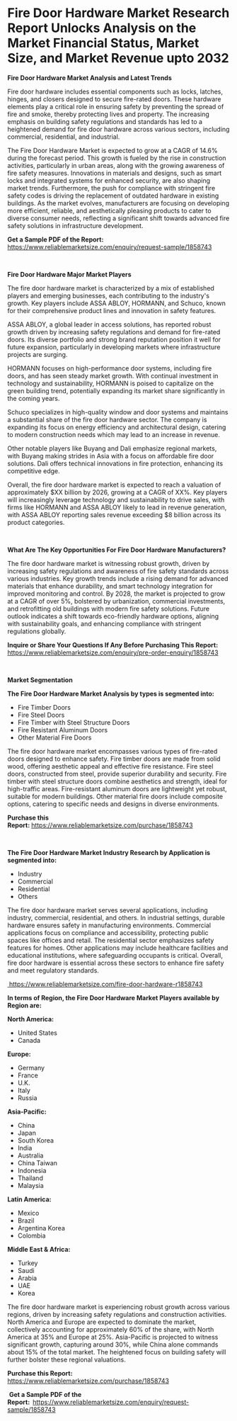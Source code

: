 <p><h1>Fire Door Hardware Market Research Report Unlocks Analysis on the Market Financial Status, Market Size, and Market Revenue upto 2032</h1></p><p><strong>Fire Door Hardware Market Analysis and Latest Trends</strong></p>
<p><p>Fire door hardware includes essential components such as locks, latches, hinges, and closers designed to secure fire-rated doors. These hardware elements play a critical role in ensuring safety by preventing the spread of fire and smoke, thereby protecting lives and property. The increasing emphasis on building safety regulations and standards has led to a heightened demand for fire door hardware across various sectors, including commercial, residential, and industrial.</p><p>The Fire Door Hardware Market is expected to grow at a CAGR of 14.6% during the forecast period. This growth is fueled by the rise in construction activities, particularly in urban areas, along with the growing awareness of fire safety measures. Innovations in materials and designs, such as smart locks and integrated systems for enhanced security, are also shaping market trends. Furthermore, the push for compliance with stringent fire safety codes is driving the replacement of outdated hardware in existing buildings. As the market evolves, manufacturers are focusing on developing more efficient, reliable, and aesthetically pleasing products to cater to diverse consumer needs, reflecting a significant shift towards advanced fire safety solutions in infrastructure development.</p></p>
<p><strong>Get a Sample PDF of the Report:&nbsp;</strong> <a href="https://www.reliablemarketsize.com/enquiry/request-sample/1858743?utm_campaign=2625&utm_medium=2&utm_source=Github&utm_content=ia&utm_term=16042025&utm_id=fire-door-hardware">https://www.reliablemarketsize.com/enquiry/request-sample/1858743</a></p>
<p>&nbsp;</p>
<p><strong>Fire Door Hardware Major Market Players</strong></p>
<p><p>The fire door hardware market is characterized by a mix of established players and emerging businesses, each contributing to the industry's growth. Key players include ASSA ABLOY, HORMANN, and Schuco, known for their comprehensive product lines and innovation in safety features.</p><p>ASSA ABLOY, a global leader in access solutions, has reported robust growth driven by increasing safety regulations and demand for fire-rated doors. Its diverse portfolio and strong brand reputation position it well for future expansion, particularly in developing markets where infrastructure projects are surging.</p><p>HORMANN focuses on high-performance door systems, including fire doors, and has seen steady market growth. With continual investment in technology and sustainability, HORMANN is poised to capitalize on the green building trend, potentially expanding its market share significantly in the coming years.</p><p>Schuco specializes in high-quality window and door systems and maintains a substantial share of the fire door hardware sector. The company is expanding its focus on energy efficiency and architectural design, catering to modern construction needs which may lead to an increase in revenue.</p><p>Other notable players like Buyang and Dali emphasize regional markets, with Buyang making strides in Asia with a focus on affordable fire door solutions. Dali offers technical innovations in fire protection, enhancing its competitive edge.</p><p>Overall, the fire door hardware market is expected to reach a valuation of approximately $XX billion by 2026, growing at a CAGR of XX%. Key players will increasingly leverage technology and sustainability to drive sales, with firms like HORMANN and ASSA ABLOY likely to lead in revenue generation, with ASSA ABLOY reporting sales revenue exceeding $8 billion across its product categories.</p></p>
<p>&nbsp;</p>
<p><strong>What Are The Key Opportunities For Fire Door Hardware Manufacturers?</strong></p>
<p><p>The fire door hardware market is witnessing robust growth, driven by increasing safety regulations and awareness of fire safety standards across various industries. Key growth trends include a rising demand for advanced materials that enhance durability, and smart technology integration for improved monitoring and control. By 2028, the market is projected to grow at a CAGR of over 5%, bolstered by urbanization, commercial investments, and retrofitting old buildings with modern fire safety solutions. Future outlook indicates a shift towards eco-friendly hardware options, aligning with sustainability goals, and enhancing compliance with stringent regulations globally.</p></p>
<p><strong>Inquire or Share Your Questions If Any Before Purchasing This Report:</strong> <a href="https://www.reliablemarketsize.com/enquiry/pre-order-enquiry/1858743?utm_campaign=2625&utm_medium=2&utm_source=Github&utm_content=ia&utm_term=16042025&utm_id=fire-door-hardware">https://www.reliablemarketsize.com/enquiry/pre-order-enquiry/1858743</a></p>
<p>&nbsp;</p>
<p><strong>Market Segmentation</strong></p>
<p><strong>The Fire Door Hardware Market Analysis by types is segmented into:</strong></p>
<p><ul><li>Fire Timber Doors</li><li>Fire Steel Doors</li><li>Fire Timber with Steel Structure Doors</li><li>Fire Resistant Aluminum Doors</li><li>Other Material Fire Doors</li></ul></p>
<p><p>The fire door hardware market encompasses various types of fire-rated doors designed to enhance safety. Fire timber doors are made from solid wood, offering aesthetic appeal and effective fire resistance. Fire steel doors, constructed from steel, provide superior durability and security. Fire timber with steel structure doors combine aesthetics and strength, ideal for high-traffic areas. Fire-resistant aluminum doors are lightweight yet robust, suitable for modern buildings. Other material fire doors include composite options, catering to specific needs and designs in diverse environments.</p></p>
<p><strong>Purchase this Report:&nbsp;</strong><a href="https://www.reliablemarketsize.com/purchase/1858743?utm_campaign=2625&utm_medium=2&utm_source=Github&utm_content=ia&utm_term=16042025&utm_id=fire-door-hardware">https://www.reliablemarketsize.com/purchase/1858743</a></p>
<p>&nbsp;</p>
<p><strong>The Fire Door Hardware Market Industry Research by Application is segmented into:</strong></p>
<p><ul><li>Industry</li><li>Commercial</li><li>Residential</li><li>Others</li></ul></p>
<p><p>The fire door hardware market serves several applications, including industry, commercial, residential, and others. In industrial settings, durable hardware ensures safety in manufacturing environments. Commercial applications focus on compliance and accessibility, protecting public spaces like offices and retail. The residential sector emphasizes safety features for homes. Other applications may include healthcare facilities and educational institutions, where safeguarding occupants is critical. Overall, fire door hardware is essential across these sectors to enhance fire safety and meet regulatory standards.</p></p>
<p><a href="https://www.reliablemarketsize.com/fire-door-hardware-r1858743?utm_campaign=2625&utm_medium=2&utm_source=Github&utm_content=ia&utm_term=16042025&utm_id=fire-door-hardware">&nbsp;https://www.reliablemarketsize.com/fire-door-hardware-r1858743</a></p>
<p><strong>In terms of Region, the Fire Door Hardware Market Players available by Region are:</strong></p>
<p>
    <p> <strong> North America: </strong>
        <ul>
            <li>United States</li>
            <li>Canada</li>
        </ul>
        </p> 
    <p> <strong> Europe: </strong>
        <ul>
            <li>Germany</li>
            <li>France</li>
            <li>U.K.</li>
            <li>Italy</li>
            <li>Russia</li>
        </ul>
        </p> 
    <p> <strong> Asia-Pacific: </strong>
        <ul>
            <li>China</li>
            <li>Japan</li>
            <li>South Korea</li>
            <li>India</li>
            <li>Australia</li>
            <li>China Taiwan</li>
            <li>Indonesia</li>
            <li>Thailand</li>
            <li>Malaysia</li>
        </ul>
        </p> 
    <p> <strong> Latin America: </strong>
        <ul>
            <li>Mexico</li>
            <li>Brazil</li>
            <li>Argentina Korea</li>
            <li>Colombia</li>
        </ul>
        </p> 
    <p> <strong> Middle East & Africa: </strong>
        <ul>
            <li>Turkey</li>
            <li>Saudi</li>
            <li>Arabia</li>
            <li>UAE</li>
            <li>Korea</li>
        </ul>
    </p>
    </p>
<p><p>The fire door hardware market is experiencing robust growth across various regions, driven by increasing safety regulations and construction activities. North America and Europe are expected to dominate the market, collectively accounting for approximately 60% of the share, with North America at 35% and Europe at 25%. Asia-Pacific is projected to witness significant growth, capturing around 30%, while China alone commands about 15% of the total market. The heightened focus on building safety will further bolster these regional valuations.</p></p>
<p><strong>Purchase this Report: </strong><a href="https://www.reliablemarketsize.com/purchase/1858743?utm_campaign=2625&utm_medium=2&utm_source=Github&utm_content=ia&utm_term=16042025&utm_id=fire-door-hardware">https://www.reliablemarketsize.com/purchase/1858743</a></p>
<p>&nbsp;<strong>Get a Sample PDF of the Report:&nbsp;&nbsp;</strong><a href="https://www.reliablemarketsize.com/enquiry/request-sample/1858743?utm_campaign=2625&utm_medium=2&utm_source=Github&utm_content=ia&utm_term=16042025&utm_id=fire-door-hardware">https://www.reliablemarketsize.com/enquiry/request-sample/1858743</a></p>
<p><strong></strong></p>
<p><p></p><p></p><p></p></p>